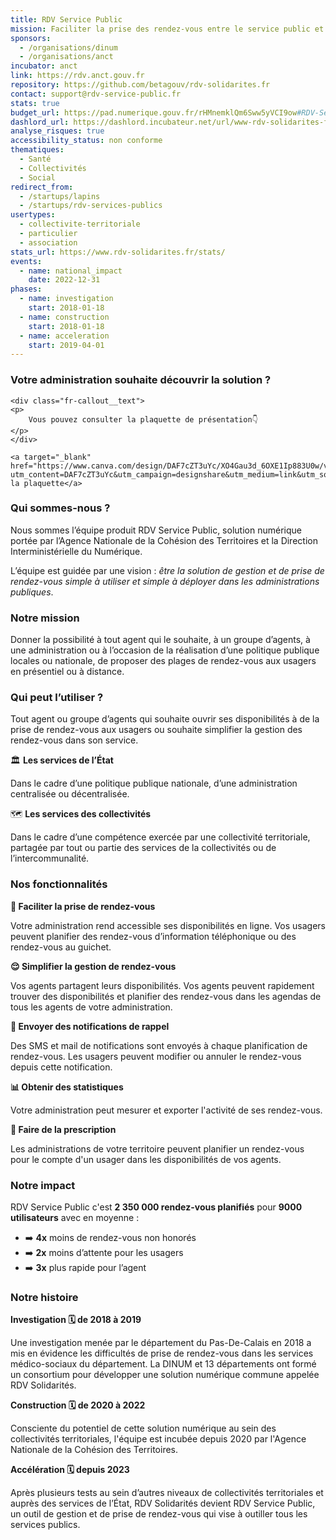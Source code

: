 ```yaml
---
title: RDV Service Public
mission: Faciliter la prise des rendez-vous entre le service public et les usagers
sponsors:
  - /organisations/dinum
  - /organisations/anct
incubator: anct
link: https://rdv.anct.gouv.fr
repository: https://github.com/betagouv/rdv-solidarites.fr
contact: support@rdv-service-public.fr
stats: true
budget_url: https://pad.numerique.gouv.fr/rHMnemklQm6Sww5yVCI9ow#RDV-Services-Publics
dashlord_url: https://dashlord.incubateur.net/url/www-rdv-solidarites-fr/
analyse_risques: true
accessibility_status: non conforme
thematiques:
  - Santé
  - Collectivités
  - Social
redirect_from:
  - /startups/lapins
  - /startups/rdv-services-publics
usertypes:
  - collectivite-territoriale
  - particulier
  - association
stats_url: https://www.rdv-solidarites.fr/stats/
events:
  - name: national_impact
    date: 2022-12-31
phases:
  - name: investigation
    start: 2018-01-18
  - name: construction
    start: 2018-01-18
  - name: acceleration
    start: 2019-04-01
---
```

<div class="fr-callout fr-fi-information-line">
    <h3 class="fr-callout__title">
        Votre administration souhaite découvrir la solution ? 
    </h3>

```
<div class="fr-callout__text">
<p>
    Vous pouvez consulter la plaquette de présentation👇
</p>
</div>

<a target="_blank" href="https://www.canva.com/design/DAF7cZT3uYc/XO4Gau3d_6OXE1Ip883U0w/view?utm_content=DAF7cZT3uYc&utm_campaign=designshare&utm_medium=link&utm_source=editor">Lire la plaquette</a>
```

</div>

### Qui sommes-nous ?

Nous sommes l’équipe produit RDV Service Public, solution numérique portée par l’Agence Nationale de la Cohésion des Territoires et la Direction Interministérielle du Numérique.

L’équipe est guidée par une vision : *être la solution de gestion et de prise de rendez-vous simple à utiliser et simple à déployer dans les administrations publiques*.

### Notre mission

Donner la possibilité à tout agent qui le souhaite, à un groupe d’agents, à une administration ou à l’occasion de la réalisation d’une politique publique locales ou nationale, de proposer des plages de rendez-vous aux usagers en présentiel ou à distance.

### Qui peut l’utiliser ?

Tout agent ou groupe d’agents qui souhaite ouvrir ses disponibilités à de la prise de rendez-vous aux usagers ou souhaite simplifier la gestion des rendez-vous dans son service. 

🏛️ **Les services de l’État**

Dans le cadre d’une politique publique nationale, d’une administration centralisée ou décentralisée. 

🗺️ **Les services des collectivités**

Dans le cadre d’une compétence exercée par une collectivité territoriale, partagée par tout ou partie des services de la collectivités ou de l’intercommunalité.

### Nos fonctionnalités

**👐 Faciliter la prise de rendez-vous**

Votre administration rend accessible ses disponibilités en ligne. Vos usagers peuvent planifier des rendez-vous d’information téléphonique ou des rendez-vous au guichet.

**😌 Simplifier la gestion de rendez-vous**

Vos agents partagent leurs disponibilités. Vos agents peuvent rapidement trouver des disponibilités et planifier des rendez-vous dans les agendas de tous les agents de votre administration. 

**📱 Envoyer des notifications de rappel**

Des SMS et mail de notifications sont envoyés à chaque planification de rendez-vous. Les usagers peuvent modifier ou annuler le rendez-vous depuis cette notification.

**📊 Obtenir des statistiques**

Votre administration peut mesurer et exporter l'activité de ses rendez-vous.

**🔗 Faire de la prescription**

Les administrations de votre territoire peuvent planifier un rendez-vous pour le compte d'un usager dans les disponibilités de vos agents. 

### Notre impact

RDV Service Public c'est **2 350 000 rendez-vous planifiés** pour **9000 utilisateurs** avec en moyenne :

* ➡️ **4x** moins de rendez-vous non honorés
* ➡️ **2x** moins d’attente pour les usagers
* ➡️ **3x** plus rapide pour l’agent

### Notre histoire

**Investigation 🗓️ de 2018 à 2019**

Une investigation menée par le département du Pas-De-Calais en 2018 a mis en évidence les difficultés de prise de rendez-vous dans les services médico-sociaux du département. La DINUM et 13 départements ont formé un consortium pour développer une solution numérique commune appelée RDV Solidarités.

**Construction 🗓️ de 2020 à 2022**

Consciente du potentiel de cette solution numérique au sein des collectivités territoriales, l'équipe est incubée depuis 2020 par l'Agence Nationale de la Cohésion des Territoires. 

**Accélération 🗓️ depuis 2023**

Après plusieurs tests au sein d’autres niveaux de collectivités territoriales et auprès des services de l’État, RDV Solidarités devient RDV Service Public, un outil de gestion et de prise de rendez-vous qui vise à outiller tous les services publics.